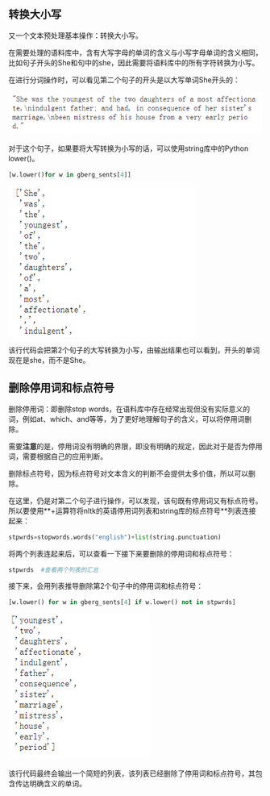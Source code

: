## 转换大小写

又一个文本预处理基本操作：转换大小写。

在需要处理的语料库中，含有大写字母的单词的含义与小写字母单词的含义相同，比如句子开头的She和句中的she，因此需要将语料库中的所有字符转换为小写。

在进行分词操作时，可以看见第二个句子的开头是以大写单词She开头的：

![第2个句子](https://github.com/pinger1204/NLP--/blob/master/image/%E7%AC%AC2%E4%B8%AA%E5%8F%A5%E5%AD%90.png)

对于这个句子，如果要将大写转换为小写的话，可以使用string库中的Python lower()。

```python
[w.lower()for w in gberg_sents[4]]
```

![转换大小写](https://github.com/pinger1204/NLP--/blob/master/image/%E8%BD%AC%E6%8D%A2%E5%A4%A7%E5%B0%8F%E5%86%99.png)

该行代码会把第2个句子的大写转换为小写，由输出结果也可以看到，开头的单词现在是she，而不是She。



## 删除停用词和标点符号

删除停用词：即删除stop words，在语料库中存在经常出现但没有实际意义的词，例如at、which、and等等，为了更好地理解句子的含义，可以将停用词删除。

需要**注意**的是，停用词没有明确的界限，即没有明确的规定，因此对于是否为停用词，需要根据自己的应用判断。

删除标点符号，因为标点符号对文本含义的判断不会提供太多价值，所以可以删除。

在这里，仍是对第二个句子进行操作，可以发现，该句既有停用词又有标点符号。所以要使用**+运算符将nltk的英语停用词列表和string库的标点符号**列表连接起来：

```python
stpwrds=stopwords.words("english")+list(string.punctuation)
```

将两个列表连起来后，可以查看一下接下来要删除的停用词和标点符号：

```python
stpwrds  #查看两个列表的汇总
```

接下来，会用列表推导删除第2个句子中的停用词和标点符号：

```python
[w.lower() for w in gberg_sents[4] if w.lower() not in stpwrds]
```

![删除停用词](https://github.com/pinger1204/NLP--/blob/master/image/%E5%88%A0%E9%99%A4%E5%81%9C%E7%94%A8%E8%AF%8D.png)

该行代码最终会输出一个简短的列表，该列表已经删除了停用词和标点符号，其包含传达明确含义的单词。
